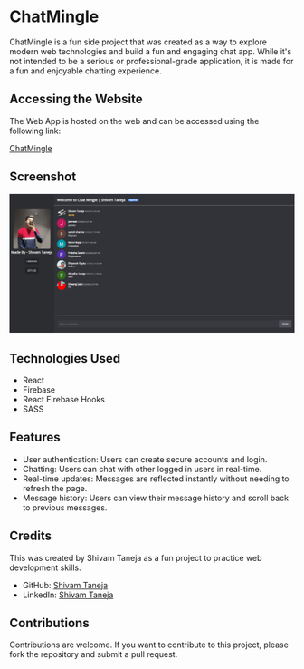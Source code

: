 # ChatMingle

ChatMingle is a fun side project that was created as a way to explore modern web technologies and build a fun and engaging chat app. While it's not intended to be a serious or professional-grade application, it is made for a fun and enjoyable chatting experience.

## Accessing the Website

The Web App is hosted on the web and can be accessed using the following link:

[ChatMingle](https://chat-mingle.vercel.app/)

## Screenshot

![Chats](./src/assets/img/chats.png)

## Technologies Used

- React
- Firebase
- React Firebase Hooks
- SASS

## Features 

- User authentication: Users can create secure accounts and login.
- Chatting: Users can chat with other logged in users in real-time.
- Real-time updates: Messages are reflected instantly without needing to refresh the page.
- Message history: Users can view their message history and scroll back to previous messages.

## Credits

This was created by Shivam Taneja as a fun project to practice web development skills.

- GitHub: [Shivam Taneja](https://github.com/shiivamtaneja)
- LinkedIn: [Shivam Taneja](https://www.linkedin.com/in/shivam-taneja/)

## Contributions

Contributions are welcome. If you want to contribute to this project, please fork the repository and submit a pull request.